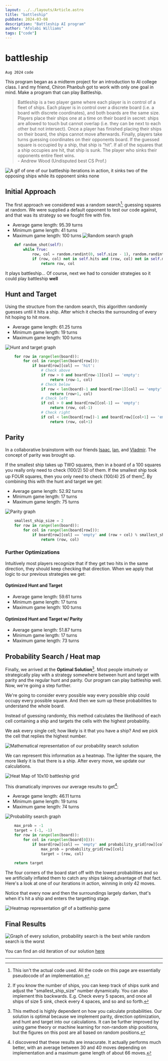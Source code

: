 ```yaml
---
layout: ../../layouts/Article.astro
title: "battleship"
pubDate: 2024-03-08
description: "Battleship AI program"
author: "Afolabi Williams"
tags: ["code"]
---
```


# battleship

`Aug 2024`
`code`

This program began as a midterm project for an introduction to AI college class. I and my friend, Chiron Phanbuh got to work with only one goal in mind. Make a program that can play Battleship.

> Battleship is a two player game where each player is in control of a fleet of ships. Each player is in control over a discrete board (i.e. a board with discrete coordinates), and both boards are the same size. Players place their ships one at a time on their board in secret: ships are allowed to touch but cannot overlap (i.e. they can be next to each other but not intersect). Once a player has finished placing their ships on their board, the ships cannot move afterwards. Finally, players take turns guessing coordinates on their opponents board. If the guessed square is occupied by a ship, that ship is “hit”. If all of the squares that a ship occupies are hit, that ship is sunk. The player who sinks their opponents entire fleet wins. <br> - Andrew Wood (Undisputed best CS Prof.)


![A gif of one of our battleship iterations in action, it sinks two of the opposing ships while its opponent sinks none](https://afolabitestbucket.s3.us-east-2.amazonaws.com/Image_test_folder/Untitled-ezgif.com-optimize.gif "Battleship gif")

## Initial Approach

The first approach we considered was a random search[^1]; guessing squares at random. We were supplied a default opponent to test our code against, and that was its strategy so we fought fire with fire.
- Average game length: 95.39 turns
- Minimum game length: 41 turns
- Maximum game length: 100 turns
![Random search graph](https://afolabitestbucket.s3.us-east-2.amazonaws.com/Image_test_folder/unnamed.webp "Random search graph")

```py
    def random_shot(self):
        while True:
            row, col = random.randint(0, self.size - 1), random.randint(0, self.size - 1)
            if (row, col) not in self.hits and (row, col) not in self.misses:
                return row, col
```

It plays battleship...
Of course, next we had to consider strategies so it could play battleship <b>well</b>

## Hunt and Target

Using the structure from the random search, this algorithm randomly guesses until it hits a ship. After which it checks the surrounding of every hit hoping to hit more.

- Average game length: 61.25 turns
- Minimum game length: 19 turns
- Maximum game length: 100 turns


![Hunt and target graph](https://afolabitestbucket.s3.us-east-2.amazonaws.com/Image_test_folder/Screenshot+2024-08-03+at+12.11.44%E2%80%AFAM.webp "Hunt and target graph")

```py
    for row in range(len(board)):
        for col in range(len(board[row])):
            if board[row][col] == 'hit':
                # Check above
                if row > 0 and board[row-1][col] == 'empty':
                    return (row-1, col)
                # Check below
                if row < len(board)-1 and board[row+1][col] == 'empty':
                    return (row+1, col)
                # Check left
                if col > 0 and board[row][col-1] == 'empty':
                    return (row, col-1)
                # Check right
                if col < len(board[row])-1 and board[row][col+1] == 'empty':
                    return (row, col+1)
```


## Parity

In a collaborative brainstorm with our friends [Isaac](https://www.linkedin.com/in/isaac-sin-43389629a/), [Ian](https://www.linkedin.com/in/vladimir-hakobyan-3448492a8/), and [Vladmir](https://www.linkedin.com/in/vladimir-hakobyan-3448492a8/). The concept of parity was brought up.

If the smallest ship takes up TWO squares, then in a board of a 100 squares you really only need to check (100/2) 50 of them. If the smallest ship took up FOUR squares, then you only need to check (100/4) 25 of them[^2]. By combining this with the hunt and target we get:

- Average game length: 52.92 turns
- Minimum game length: 17 turns
- Maximum game length: 75 turns


![Parity graph](https://afolabitestbucket.s3.us-east-2.amazonaws.com/Image_test_folder/unnamed-4.webp "Parity graph")

```py
    smallest_ship_size = 2
    for row in range(len(board)):
        for col in range(len(board[row])):
            if board[row][col] == 'empty' and (row + col) % smallest_ship_size == 0:
                return (row, col)
```

### Further Optimizations
 
 Intuitively most players recognize that if they get two hits in the same direction, they should keep checking that direction. When we apply that logic to our previous strategies we get:

 #### Optimized Hunt and Target
- Average game length: 59.61 turns
- Minimum game length: 17 turns
- Maximum game length: 100 turns

#### Optimized Hunt and Target w/ Parity
- Average game length: 51.87 turns
- Minimum game length: 17 turns
- Maximum game length: 73 turns




## Probability Search / Heat map
Finally, we arrived at the <b>Optimal Solution</b>[^4]. Most people intuitvely or strategically play with a strategy somewhere between hunt and target with parity and the regular hunt and parity. Our program can play battleship well. Now, we're going a step further.

We're going to consider every possible way every possible ship could occupy every possible square. And then we sum up these probabilities to understand the whole board.

Instead of guessing randomly, this method calculates the likelihood of each cell containing a ship and targets the cells with the highest probability. 

We ask every single cell; how likely is it that you have a ship? And we pick the cell that replies the highest number.

![Mathematical representation of our probability search solution](https://afolabitestbucket.s3.us-east-2.amazonaws.com/Image_test_folder/Screenshot+2024-08-03+at+3.33.23%E2%80%AFAM.webp "Probabiltiy search math representation")

We can represent this information as a heatmap. The lighter the square, the more likely it is that there is a ship. After every move, we update our calculations.

![Heat Map of 10x10 battleship grid](https://afolabitestbucket.s3.us-east-2.amazonaws.com/Image_test_folder/image.jpg "Heatmap grid")

This dramatically improves our average results to get[^3]:
- Average game length: 46.11 turns
- Minimum game length: 19 turns
- Maximum game length: 74 turns

![Probability search graph](https://afolabitestbucket.s3.us-east-2.amazonaws.com/Image_test_folder/unnamed-7.webp "Probability search graph")

```py
    max_prob = -1
    target = (-1, -1)
    for row in range(len(board)):
        for col in range(len(board[0])):
            if board[row][col] == 'empty' and probability_grid[row][col] > max_prob:
                max_prob = probability_grid[row][col]
                target = (row, col)
    
    return target
```
The four corners of the board start off with the lowest probabilities and so we artificially inflated them to catch any ships taking advantage of that fact. Here's a look at one of our iterations in action, winning in only 42 moves. 

Notice that every now and then the surroundings largely darken, that's when it's hit a ship and enters the targetting stage.

![Heatmap representation gif of a battleship game](https://afolabitestbucket.s3.us-east-2.amazonaws.com/Image_test_folder/heatmap_animation.gif "Heatmap game")

## Final Results

![Graph of every solution, probability search is the best while random search is the worst](https://afolabitestbucket.s3.us-east-2.amazonaws.com/Image_test_folder/unnamed-3.webp "Cumulative graph")

You can find an old iteration of our solution [here](https://github.com/afwill45/CS440-Battleship.git)

---

[^1]: This isn't the actual code used. All the code on this page are essentially pseudocode of an implementation.

[^2]: If you know the number of ships, you can keep track of ships sunk and adjust the "smallest_ship_size" number dynamically. You can also implement this backwards. E.g. Check every 5 spaces, and once all ships of size 5 sink, check every 4 spaces, and so and so forth.

[^3]: I discovered that these results are innacurate. It actually performs much better, with an average between 30 and 40 moves depending on implementation and a maximum game length of about 66 moves.

[^4]: This method is highly dependent on how you calculate probabilities. Our solution is optimal because we implement parity, direction optimization, and hunt and target into our calculations.
It can be further improved by using game theory or machine learning for non-random ship positions, but the figures on this post are all based on random positions.